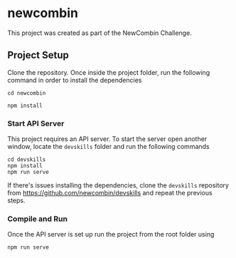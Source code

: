 # newcombin
This project was created as part of the NewCombin Challenge.

## Project Setup
Clone the repository. Once inside the project folder, run the following command in order to install the dependencies
```
cd newcombin
```
```
npm install
```

### Start API Server
This project requires an API server. To start the server open another window, locate the `devskills` folder and run the following commands
```
cd devskills
npm install
npm run serve
```
If there's issues installing the dependencies, clone the `devskills` repository from https://github.com/newcombin/devskills and repeat the previous steps.

### Compile and Run
Once the API server is set up run the project from the root folder using
```
npm run serve
```
